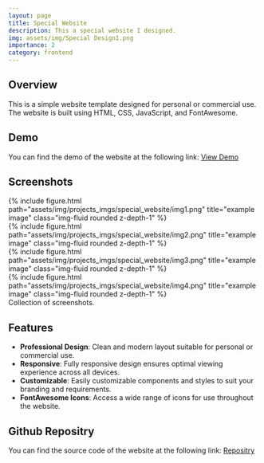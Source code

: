 ```yaml
---
layout: page
title: Special Website
description: This a special website I designed.
img: assets/img/Special Design1.png
importance: 2
category: frontend
---
```



## Overview

This is a simple website template designed for personal or commercial use. The website is built using HTML, CSS, JavaScript, and FontAwesome.


## Demo

You can find the demo of the website at the following link:
[View Demo](https://o2sa.github.io/Special-Website)

## Screenshots

<div class="row">
    <div class="col-sm mt-3 mt-md-0">
        {% include figure.html path="assets/img/projects_imgs/special_website/img1.png" title="example image" class="img-fluid rounded z-depth-1" %}
    </div>
</div>

<div class="row">
    <div class="col-sm mt-3 mt-md-0">
        {% include figure.html path="assets/img/projects_imgs/special_website/img2.png" title="example image" class="img-fluid rounded z-depth-1" %}
    </div>
    <div class="col-sm mt-3 mt-md-0">
        {% include figure.html path="assets/img/projects_imgs/special_website/img3.png" title="example image" class="img-fluid rounded z-depth-1" %}
    </div>
    <div class="col-sm mt-3 mt-md-0">
        {% include figure.html path="assets/img/projects_imgs/special_website/img4.png" title="example image" class="img-fluid rounded z-depth-1" %}
    </div>
</div>
<div class="caption">
   Collection of screenshots.
</div>


## Features

- **Professional Design**: Clean and modern layout suitable for personal or commercial use.
- **Responsive**: Fully responsive design ensures optimal viewing experience across all devices.
- **Customizable**: Easily customizable components and styles to suit your branding and requirements.
- **FontAwesome Icons**: Access a wide range of icons for use throughout the website.



## Github Repositry

You can find the source code of the website at the following link:
[Repositry](https://github.com/O2sa/Special-Website)
